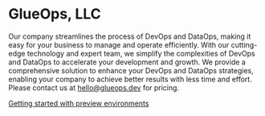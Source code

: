 # GlueOps, LLC

Our company streamlines the process of DevOps and DataOps, making it easy for your business to manage and operate efficiently. With our cutting-edge technology and expert team, we simplify the complexities of DevOps and DataOps to accelerate your development and growth. We provide a comprehensive solution to enhance your DevOps and DataOps strategies, enabling your company to achieve better results with less time and effort. Please contact us at hello@glueops.dev for pricing.

[Getting started with preview environments](./quickstarts/previews.md)